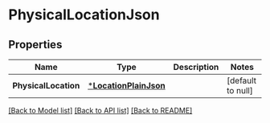 # PhysicalLocationJson

## Properties
Name | Type | Description | Notes
------------ | ------------- | ------------- | -------------
**PhysicalLocation** | [***LocationPlainJson**](LocationPlainJSON.md) |  | [default to null]

[[Back to Model list]](../README.md#documentation-for-models) [[Back to API list]](../README.md#documentation-for-api-endpoints) [[Back to README]](../README.md)


